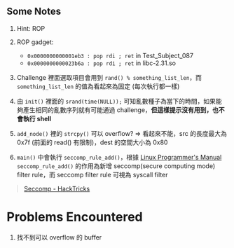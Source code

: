 ## Some Notes
1. Hint: ROP
2. ROP gadget:
    - `0x0000000000001eb3 : pop rdi ; ret` in Test_Subject_087
    - `0x0000000000023b6a : pop rdi ; ret` in libc-2.31.so

3. Challenge 裡面選取項目會用到 `rand() % something_list_len`，而 `something_list_len` 的值為看起來為固定 (每次執行都一樣)
4. 由 `init()` 裡面的 `srand(time(NULL));` 可知亂數種子為當下的時間，如果能夠產生相同的亂數序列就有可能通過 challenge，**但這樣提示沒有用到，也不會執行 shell**

5. `add_node()` 裡的 `strcpy()` 可以 overflow? => 看起來不能，src 的長度最大為 0x7f (前面的 read() 有限制)，dest 的空間大小為 0x80
6. `main()` 中會執行 `seccomp_rule_add()`，根據 [Linux Programmer's Manual](https://man7.org/linux/man-pages/man3/seccomp_rule_add.3.html)
`seccomp_rule_add()` 的作用為新增 seccomp(secure computing mode) filter rule，而 seccomp filter rule 可視為 syscall filter
> [Seccomp - HackTricks](https://book.hacktricks.xyz/linux-hardening/privilege-escalation/docker-breakout/seccomp)

# Problems Encountered
1. 找不到可以 overflow 的 buffer
